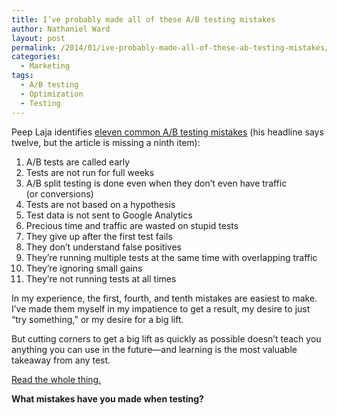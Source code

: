 ```yaml
---
title: I’ve probably made all of these A/​B testing mistakes
author: Nathaniel Ward
layout: post
permalink: /2014/01/ive-probably-made-all-of-these-ab-testing-mistakes/
categories:
  - Marketing
tags:
  - A/B testing
  - Optimization
  - Testing
---
```

Peep Laja identifies [eleven common A/​B testing mistakes][1] (his headline says twelve, but the article is missing a ninth item):

  1. A/​B tests are called early
  2. Tests are not run for full weeks
  3. A/​B split testing is done even when they don’t even have traffic (or conversions)
  4. Tests are not based on a hypothesis
  5. Test data is not sent to Google Analytics
  6. Precious time and traffic are wasted on stupid tests
  7. They give up after the first test fails
  8. They don’t understand false positives
  9. They’re running multiple tests at the same time with overlapping traffic
 10. They’re ignoring small gains
 11. They’re not running tests at all times

In my experience, the first, fourth, and tenth mistakes are easiest to make. I’ve made them myself in my impatience to get a result, my desire to just “try something,” or my desire for a big lift.

But cutting corners to get a big lift as quickly as possible doesn’t teach you anything you can use in the future—and learning is the most valuable takeaway from any test.

[Read the whole thing.][1]

**What mistakes have you made when testing?**

 [1]: http://conversionxl.com/12-ab-split-testing-mistakes-i-see-businesses-make-all-the-time/